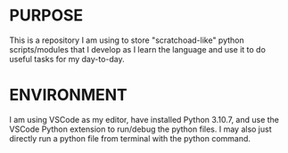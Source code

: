 # PURPOSE
This is a repository I am using to store "scratchoad-like" python scripts/modules that I develop as I learn the language and use it to do useful tasks for my day-to-day.

# ENVIRONMENT
I am using VSCode as my editor, have installed Python 3.10.7, and use the VSCode Python extension to run/debug the python files. I may also just directly run a python file from terminal with the python command.
